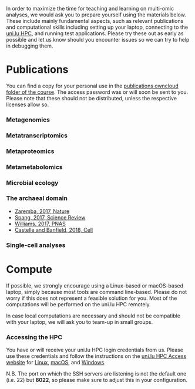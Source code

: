 In order to maximize the time for teaching and learning on multi-omic analyses, we would ask you to prepare yourself using the materials below.
These include mainly fundamental aspects, such as relevant publications and computational skills including setting up your laptop, connecting to the [uni.lu HPC](https://hpc.uni.lu/), and running test applications.
Please try these out as early as possible and let us know should you encounter issues so we can try to help in debugging them.

# Publications
You can find a copy for your personal use in the [publications owncloud folder of the course](https://owncloud.lcsb.uni.lu/s/OrtKd15mdiZIXRj).
The access password was or will soon be sent to you.
Please note that these should not be distributed, unless the respective licenses allow so.

### Metagenomics

### Metatranscriptomics

### Metaproteomics

### Metametabolomics

### Microbial ecology

### The archaeal domain
- [Zaremba, 2017, Nature](https://www.ncbi.nlm.nih.gov/pubmed/28077874)
- [Spang, 2017, Science Review](https://www.ncbi.nlm.nih.gov/pubmed/28798101)
- [Williams, 2017, PNAS](https://www.ncbi.nlm.nih.gov/pubmed/28533395)
- [Castelle and Banfield, 2018, Cell](https://www.ncbi.nlm.nih.gov/pubmed/29522741)

### Single-cell analyses

# Compute

If possible, we strongly encourage using a Linux-based or macOS-based laptop, simply because most tools are command line-based.
Please do not worry if this does not represent a feasible solution for you.
Most of the computations will be performed on the uni.lu HPC remotely.

In case local computations are necessary and should not be compatible with your laptop, we will ask you to team-up in small groups.

### Accessing the HPC
You have or will receive your uni.lu HPC login credentials from us.
Please use these credentials and follow the instructions on the [uni.lu HPC Access website](https://hpc.uni.lu/users/docs/access.html) for [Linux](https://hpc.uni.lu/users/docs/access/access_linux.html), [macOS](https://hpc.uni.lu/users/docs/access/access_linux.html), and [Windows](https://hpc.uni.lu/users/docs/access/access_windows.html).

N.B. The port on which the SSH servers are listening is not the default one (i.e. 22) but **8022**, so please make sure to adjust this in your configuration.


